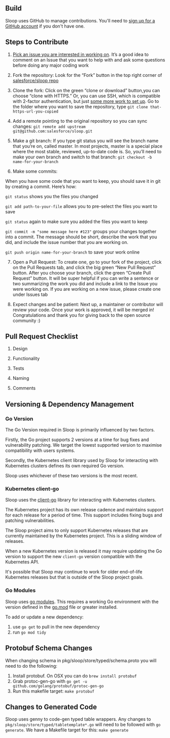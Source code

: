 ## Build

Sloop uses GitHub to manage contributions. You'll need to [sign up for a GitHub account](https://docs.github.com/en/github/getting-started-with-github/signing-up-for-a-new-github-account) if you don't have one.

## Steps to Contribute

1. [Pick an issue you are interested in working on](https://github.com/salesforce/sloop/issues).
   It’s a good idea to comment on an Issue that you want to help with and ask some questions before doing any major coding work

2. Fork the repository: Look for the “Fork” button in the top right corner of [salesforce/sloop repo](https://github.com/salesforce/sloop)

3. Clone the fork: Click on the green “clone or download” button,you can choose “clone with HTTPS.” Or, you can use SSH, which is compatible with 2-factor authentication, but just [some more work to set up](https://docs.github.com/en/github/authenticating-to-github/connecting-to-github-with-ssh).
   Go to the folder where you want to save the repository, type `git clone that-https-url-you-copied`

4. Add a remote pointing to the original repository so you can sync changes: `git remote add upstream git@github.com:salesforce/sloop.git`

5. Make a git branch: If you type git status you will see the branch name that you’re on, called master. In most projects, master is a special place where the most stable, reviewed, up-to-date code is. So, you’ll need to make your own branch and switch to that branch:
   `git checkout -b name-for-your-branch`

6. Make some commits:

When you have some code that you want to keep, you should save it in git by creating a commit. Here’s how:

`git status` shows you the files you changed

`git add path-to-your-file` allows you to pre-select the files you want to save

`git status` again to make sure you added the files you want to keep

`git commit -m "some message here #123"` groups your changes together into a commit. The message should be short, describe the work that you did, and include the issue number that you are working on.

`git push origin name-for-your-branch` to save your work online

7. Open a Pull Request: To create one, go to your fork of the project, click on the Pull Requests tab, and click the big green “New Pull Request” button. After you choose your branch,
   click the green “Create Pull Request” button. It will be super helpful if you can write a sentence or two summarizing the work you did and include a link to the Issue you were working on.
   If you are working on a new issue, please create one under Issues tab

8. Expect changes and be patient: Next up, a maintainer or contributor will review your code. Once your work is approved, it will be merged in!
   Congratulations and thank you for giving back to the open source community :)

## Pull Request Checklist

1. Design

2. Functionality

3. Tests

4. Naming

5. Comments

## Versioning & Dependency Management

### Go Version

The Go Version required in Sloop is primarily influenced by two factors.

Firstly, the Go project supports 2 versions at a time for bug fixes and
vulnerability patching. We target the lowest supported version to maximise
compatibility with users systems.

Secondly, the Kubernetes client library used by Sloop for interacting with
Kubernetes clusters defines its own required Go version.

Sloop uses whichever of these two versions is the most recent.

### Kubernetes client-go

Sloop uses the [client-go](https://github.com/kubernetes/client-go) library for
interacting with Kubernetes clusters.

The Kubernetes project has its own release cadence and maintains support for
each release for a period of time. This support includes fixing bugs and
patching vulnerabilities.

The Sloop project aims to only support Kubernetes releases that are currently
maintained by the Kubernetes project. This is a sliding window of releases.

When a new Kubernetes version is released it may require updating the Go
version to support the new `client-go` version compatible with the Kubernetes
API.

It's possible that Sloop may continue to work for older end-of-life Kubernetes
releases but that is outside of the Sloop project goals.

### Go Modules

Sloop uses [go modules](https://golang.org/cmd/go/#hdr-Modules__module_versions__and_more).
This requires a working Go environment with the version defined in the
[go.mod](./go.mod) file or greater installed.

To add or update a new dependency:

1. use `go get` to pull in the new dependency
1. run `go mod tidy`

## Protobuf Schema Changes

When changing schema in pkg/sloop/store/typed/schema.proto you will need to do the following:

1. Install protobuf. On OSX you can do `brew install protobuf`
1. Grab protoc-gen-go with `go get -u github.com/golang/protobuf/protoc-gen-go`
1. Run this makefile target: `make protobuf`

## Changes to Generated Code

Sloop uses genny to code-gen typed table wrappers. Any changes to `pkg/sloop/store/typed/tabletemplate*.go` will need
to be followed with `go generate`. We have a Makefile target for this: `make generate`
